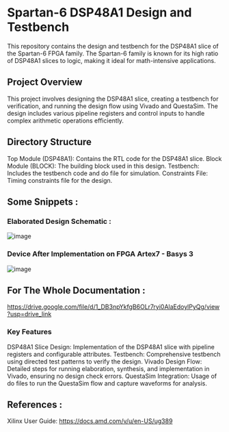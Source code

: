 # Spartan-6 DSP48A1 Design and Testbench
This repository contains the design and testbench for the DSP48A1 slice of the Spartan-6 FPGA family. The Spartan-6 family is known for its high ratio of DSP48A1 slices to logic, making it ideal for math-intensive applications.

## Project Overview
This project involves designing the DSP48A1 slice, creating a testbench for verification, and running the design flow using Vivado and QuestaSim. The design includes various pipeline registers and control inputs to handle complex arithmetic operations efficiently.

## Directory Structure
Top Module (DSP48A1): Contains the RTL code for the DSP48A1 slice.
Block Module (BLOCK): The building block used in this design.
Testbench: Includes the testbench code and do file for simulation.
Constraints File: Timing constraints file for the design.

## Some Snippets :
### Elaborated Design Schematic : 
![image](https://github.com/user-attachments/assets/2902c4dd-784e-4f8a-a4f3-c5fd34f73f24)
### Device After Implementation on FPGA Artex7 - Basys 3
![image](https://github.com/user-attachments/assets/95f586f6-65b4-4049-b658-0dbcec4763fd)

## For The Whole Documentation : 
https://drive.google.com/file/d/1_DB3npYkfgB6OLr7ryi0AlaEdoylPyQg/view?usp=drive_link
### Key Features
DSP48A1 Slice Design: Implementation of the DSP48A1 slice with pipeline registers and configurable attributes.
Testbench: Comprehensive testbench using directed test patterns to verify the design.
Vivado Design Flow: Detailed steps for running elaboration, synthesis, and implementation in Vivado, ensuring no design check errors.
QuestaSim Integration: Usage of do files to run the QuestaSim flow and capture waveforms for analysis.

## References :
Xilinx User Guide: https://docs.amd.com/v/u/en-US/ug389
